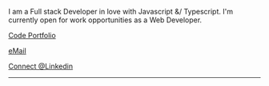 <!--
**pavittarx/pavittarx** is a ✨ _special_ ✨ repository because its `README.md` (this file) appears on your GitHub profile.

Here are some ideas to get you started:

- 🔭 I’m currently working on ...
- 🌱 I’m currently learning ...
- 👯 I’m looking to collaborate on ...
- 🤔 I’m looking for help with ...
- 💬 Ask me about ...
- 📫 How to reach me: ...
- 😄 Pronouns: ...
- ⚡ Fun fact: ...
-->

I am a Full stack Developer in love with Javascript &/ Typescript. I'm currently open for work opportunities as a Web Developer.

[Code Portfolio](https://github.com/pavittarx/)

[eMail](mailto:pavittarx@gmail.com)

[Connect @Linkedin](https://linkedin.com/in/pavittarx)

---